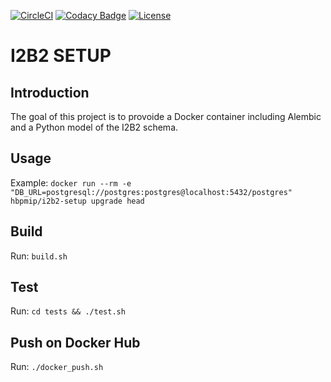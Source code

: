 [![CircleCI](https://circleci.com/gh/LREN-CHUV/i2b2-setup.svg?style=svg)](https://circleci.com/gh/LREN-CHUV/i2b2-setup)
[![Codacy Badge](https://api.codacy.com/project/badge/Grade/b26a4201f7704c54a1aefbd823cf37ab)](https://www.codacy.com/app/mirco-nasuti/i2b2-setup?utm_source=github.com&amp;utm_medium=referral&amp;utm_content=LREN-CHUV/i2b2-setup&amp;utm_campaign=Badge_Grade)
[![License](https://img.shields.io/badge/license-Apache--2.0-blue.svg)](https://github.com/LREN-CHUV/i2b2-setup/blob/master/LICENSE)

# I2B2 SETUP

## Introduction

The goal of this project is to provoide a Docker container including Alembic and a Python model of the I2B2 schema.

## Usage

Example: 
`docker run --rm -e "DB_URL=postgresql://postgres:postgres@localhost:5432/postgres" hbpmip/i2b2-setup upgrade head`

## Build

Run: `build.sh`

## Test

Run: `cd tests && ./test.sh`

## Push on Docker Hub

Run: `./docker_push.sh`

